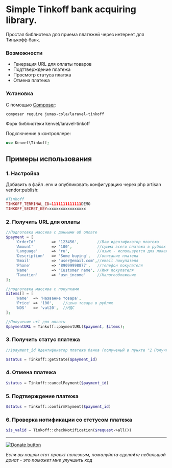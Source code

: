 # Simple Tinkoff bank acquiring library.
Простая библиотека для приема платежей через интернет для Тинькофф банк.

### Возможности

 * Генерация URL для оплаты товаров
 * Подттверждение платежа
 * Просмотр статуса платжа
 * Отмена платежа

### Установка

С помощью [Composer](https://getcomposer.org/):

```bash
composer require jumas-cola/laravel-tinkoff
```

Форк библиотеки kenvel/laravel-tinkoff

Подключение в контроллере:

```php
use Kenvel\Tinkoff;
```

## Примеры использования
### 1. Настройка

Добавить в файл .env и опубликовать конфигурацию через php artisan vendor:publish:
```php
#Tinkoff
TINKOFF_TERMINAL_ID=1111111111111DEMO
TINKOFF_SECRET_KEY=xxxxxxxxxxxxxxxx
```

### 2. Получить URL для оплаты
```php
//Подготовка массива с данными об оплате
$payment = [
    'OrderId'       => '123456',        //Ваш идентификатор платежа
    'Amount'        => '100',           //сумма всего платежа в рублях
    'Language'      => 'ru',            //язык - используется для локализации страницы оплаты
    'Description'   => 'Some buying',   //описание платежа
    'Email'         => 'user@email.com',//email покупателя
    'Phone'         => '89099998877',   //телефон покупателя
    'Name'          => 'Customer name', //Имя покупателя
    'Taxation'      => 'usn_income'     //Налогооблажение
];

//подготовка массива с покупками
$items[] = [
    'Name'  => 'Название товара',
    'Price' => '100',    //цена товара в рублях
    'NDS'   => 'vat20',  //НДС
];

//Получение url для оплаты
$paymentURL = Tinkoff::paymentURL($payment, $items);
```

### 3. Получить статус платежа
```php
//$payment_id Идентификатор платежа банка (полученый в пункте "2 Получить URL для оплаты")

$status = Tinkoff::getState($payment_id)
```

### 4. Отмена платежа
```php
$status = Tinkoff::cancelPayment($payment_id)
```

### 5. Подтверждение платежа
```php
$status = Tinkoff::confirmPayment($payment_id)
```

### 6. Проверка нотификации со стстусом платежа
```php
$is_valid = Tinkoff::checkNotification($request->all())
```

---

[![Donate button](https://www.paypal.com/en_US/i/btn/btn_donate_SM.gif)](https://www.paypal.com/cgi-bin/webscr?cmd=_s-xclick&hosted_button_id=FGCHZNKKVG622&source=url)

*Если вы нашли этот проект полезным, пожалуйста сделайте небольшой донат - это поможет мне улучшить код*
